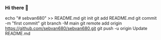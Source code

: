 ### Hi there 👋

<!--
**sebvan680/sebvan680** is a ✨ _special_ ✨ repository because its `README.md` (this file) appears on your GitHub profile.

Here are some ideas to get you started:

- 🔭 I’m currently working on ...
- 🌱 I’m currently learning ...
- 👯 I’m looking to collaborate on ...
- 🤔 I’m looking for help with ...
- 💬 Ask me about ...
- 📫 How to reach me: ...
- 😄 Pronouns: ...
- ⚡ Fun fact: ...
-->
echo "# sebvan680" >> README.md
git init
git add README.md
git commit -m "first commit"
git branch -M main
git remote add origin https://github.com/sebvan680/sebvan680.git
git push -u origin Update README.md




